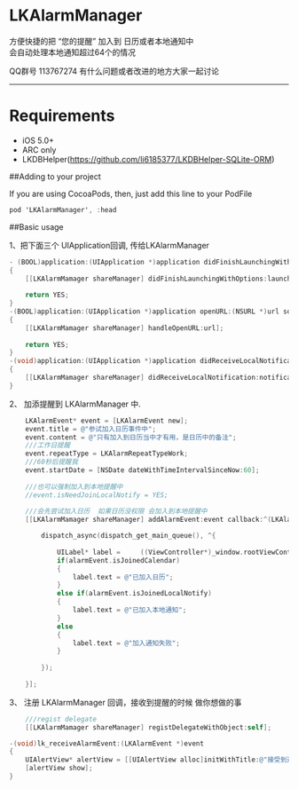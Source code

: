 LKAlarmManager
==============

方便快捷的把 “您的提醒” 加入到 日历或者本地通知中 <br>
会自动处理本地通知超过64个的情况

QQ群号 113767274  有什么问题或者改进的地方大家一起讨论

------------------------------------
Requirements
====================================

* iOS 5.0+ 
* ARC only
* LKDBHelper(https://github.com/li6185377/LKDBHelper-SQLite-ORM)

##Adding to your project

If you are using CocoaPods, then, just add this line to your PodFile<br>

```objective-c
pod 'LKAlarmManager', :head
```

##Basic usage

1、把下面三个 UIApplication回调, 传给LKAlarmManager
```objective-c
- (BOOL)application:(UIApplication *)application didFinishLaunchingWithOptions:(NSDictionary *)launchOptions 
{
    [[LKAlarmMamager shareManager] didFinishLaunchingWithOptions:launchOptions];
    
    return YES;
}
-(BOOL)application:(UIApplication *)application openURL:(NSURL *)url sourceApplication:(NSString *)sourceApplication annotation:(id)annotation
{
    [[LKAlarmMamager shareManager] handleOpenURL:url];
    
    return YES;
}
-(void)application:(UIApplication *)application didReceiveLocalNotification:(UILocalNotification *)notification
{
    [[LKAlarmMamager shareManager] didReceiveLocalNotification:notification];
}
```

2、 加添提醒到 LKAlarmManager 中.
```objective-c
    LKAlarmEvent* event = [LKAlarmEvent new];
    event.title = @"参试加入日历事件中";
    event.content = @"只有加入到日历当中才有用，是日历中的备注";
    ///工作日提醒
    event.repeatType = LKAlarmRepeatTypeWork;
    ///60秒后提醒我
    event.startDate = [NSDate dateWithTimeIntervalSinceNow:60];
    
    ///也可以强制加入到本地提醒中
    //event.isNeedJoinLocalNotify = YES;
    
    ///会先尝试加入日历  如果日历没权限 会加入到本地提醒中
    [[LKAlarmMamager shareManager] addAlarmEvent:event callback:^(LKAlarmEvent *alarmEvent) {

        dispatch_async(dispatch_get_main_queue(), ^{
            
            UILabel* label =     ((ViewController*)_window.rootViewController).lb_haha;
            if(alarmEvent.isJoinedCalendar)
            {
                label.text = @"已加入日历";
            }
            else if(alarmEvent.isJoinedLocalNotify)
            {
                label.text = @"已加入本地通知";
            }
            else
            {
                label.text = @"加入通知失败";
            }
            
        });
        
    }];
```
3、 注册 LKAlarmManager 回调，接收到提醒的时候 做你想做的事
```objective-c
    ///regist delegate
    [[LKAlarmMamager shareManager] registDelegateWithObject:self];

-(void)lk_receiveAlarmEvent:(LKAlarmEvent *)event
{
    UIAlertView* alertView = [[UIAlertView alloc]initWithTitle:@"接受到通知！" message:event.title delegate:nil cancelButtonTitle:@"确定" otherButtonTitles:nil];
    [alertView show];
}
```
